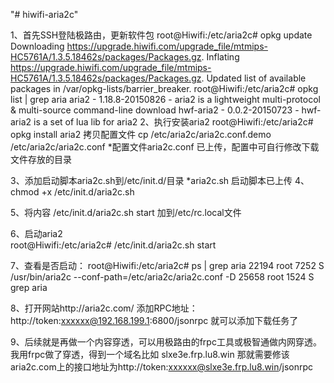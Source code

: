 "# hiwifi-aria2c" 



1、首先SSH登陆极路由，更新软件包
root@Hiwifi:/etc/aria2c# opkg update
Downloading https://upgrade.hiwifi.com/upgrade_file/mtmips-HC5761A/1.3.5.18462s/packages/Packages.gz.
Inflating https://upgrade.hiwifi.com/upgrade_file/mtmips-HC5761A/1.3.5.18462s/packages/Packages.gz.
Updated list of available packages in /var/opkg-lists/barrier_breaker.
root@Hiwifi:/etc/aria2c# opkg list | grep aria
aria2 - 1.18.8-20150826 - aria2 is a lightweight multi-protocol & multi-source command-line download
hwf-aria2 - 0.0.2-20150723 - hwf-aria2 is a set of lua lib for aria2
2、执行安装aria2
root@Hiwifi:/etc/aria2c# opkg install aria2
拷贝配置文件
cp /etc/aria2c/aria2c.conf.demo /etc/aria2c/aria2c.conf
*配置文件aria2c.conf 已上传，配置中可自行修改下载文件存放的目录

3、添加启动脚本aria2c.sh到/etc/init.d/目录
*aria2c.sh 启动脚本已上传
4、chmod +x /etc/init.d/aria2c.sh


5、将内容  /etc/init.d/aria2c.sh start  加到/etc/rc.local文件



6、启动aria2  
root@Hiwifi:/etc/aria2c# /etc/init.d/aria2c.sh start

7、查看是否启动：
root@Hiwifi:/etc/aria2c# ps  | grep aria
22194 root      7252 S    /usr/bin/aria2c --conf-path=/etc/aria2c/aria2c.conf -D
25658 root      1524 S    grep aria


8、打开网站http://aria2c.com/   添加RPC地址：http://token:xxxxxx@192.168.199.1:6800/jsonrpc   就可以添加下载任务了

9、后续就是再做一个内容穿透，可以用极路由的frpc工具或极智通做内网穿透。我用frpc做了穿透，得到一个域名比如  slxe3e.frp.lu8.win 那就需要修该aria2c.com上的接口地址为http://token:xxxxxx@slxe3e.frp.lu8.win/jsonrpc 


